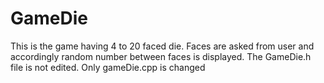 # GameDie
This is the game having 4 to 20 faced die.
Faces are asked from user
and accordingly random number between faces is displayed.
The GameDie.h file is not edited.
Only gameDie.cpp is changed
